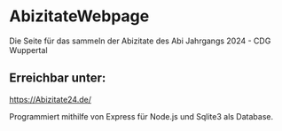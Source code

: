 # AbizitateWebpage
Die Seite für das sammeln der Abizitate des Abi Jahrgangs 2024 - CDG Wuppertal

## Erreichbar unter:
https://Abizitate24.de/

Programmiert mithilfe von Express für Node.js und Sqlite3 als Database.

